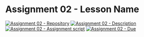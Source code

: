 # Assignment 02 - Lesson Name

[![Assignment 02 - Repository](https://img.shields.io/badge/Assignment02-Repository-blue?style=for-the-badge&logo=open%20badges)](https://classroom.github.com/a/kCXCpki4)
[![Assignment 02 - Description](https://img.shields.io/badge/02-Description-blue?style=for-the-badge&logo=open%20badges)](https://wellesley-bisc195.github.io/BISC195.jl/stable/Assignments/Assignment02.html)
[![Assignment 02 - Assignment script](https://img.shields.io/badge/02-Script-blue?style=for-the-badge)](https://wellesley-bisc195.github.io/BISC195.jl/stable/Assignments/assignment02-code.html)
[![Assignment 02 - Due](https://img.shields.io/badge/Due-6%2F11%2F2020-orange?style=for-the-badge&logo=open%20badges)](https://wellesley-bisc195.github.io/BISC195.jl/stable/Assignments/Assignment02.html)
